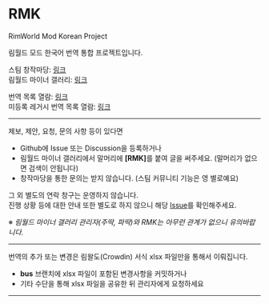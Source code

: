 # RMK
RimWorld Mod Korean Project

림월드 모드 한국어 번역 통합 프로젝트입니다.  

스팀 창작마당: [링크](https://steamcommunity.com/sharedfiles/filedetails/?id=3079466972)  
림월드 마이너 갤러리: [링크](https://gall.dcinside.com/mgallery/board/lists?id=rimworld)  

번역 목록 열람: [링크](https://docs.google.com/spreadsheets/d/e/2PACX-1vTZtvMrguzs86lhnObgcacvtmTWJZ-H8ipgZcXdKC06GdfqADgZADk7kQxrftbZhJmP0uM9hRFtDoUK/pubhtml?gid=1757504801&single=true)  
미등록 레거시 번역 목록 열람: [링크](https://docs.google.com/spreadsheets/d/1Dt3x8Yf-4hTAcs6zvcCVzezwjIAtry7zh9B1Jew2064/edit?usp=sharing)
<hr>

제보, 제안, 요청, 문의 사항 등이 있다면  
  - Github에 Issue 또는 Discussion을 등록하거나
  - 림월드 마이너 갤러리에서 말머리에 <b>[RMK]</b>를 붙여 글을 써주세요. (말머리가 없으면 검색이 안됩니다)
  - 창작마당을 통한 문의는 받지 않습니다. (스팀 커뮤니티 기능은 영 별로예요)

그 외 별도의 연락 창구는 운영하지 않습니다.  
진행 상황 등에 대한 안내 또한 별도로 하지 않으니 해당 [Issue](https://github.com/RimWorldKorea/RMK/issues)를 확인해주세요.  
  
※ <i>림월드 마이너 갤러리 관리자(주딱, 파딱)와 RMK는 아무런 관계가 없으니 유의바랍니다.</i>
<hr>

번역의 추가 또는 변경은 림왈도(Crowdin) 서식 xlsx 파일만을 통해서 이뤄집니다.  

- <b>bus</b> 브랜치에 xlsx 파일이 포함된 변경사항을 커밋하거나  
- 기타 수단을 통해 xlsx 파일을 공유한 뒤 관리자에게 요청하세요
<hr>
